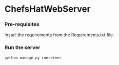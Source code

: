 # ChefsHatWebServer

### Pre-requisites

Install the requirements from the Requirements.txt file.

### Run the server

```python
python manage.py runserver
```
